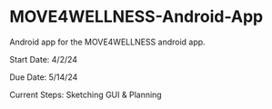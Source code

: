 # MOVE4WELLNESS-Android-App
Android app for the MOVE4WELLNESS android app.

Start Date: 4/2/24

Due Date: 5/14/24

Current Steps: Sketching GUI & Planning
